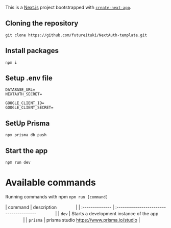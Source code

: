 This is a [Next.js](https://nextjs.org/) project bootstrapped with [`create-next-app`](https://github.com/vercel/next.js/tree/canary/packages/create-next-app).

## Cloning the repository
```
git clone https://github.com/futureituki/NextAuth-template.git
```

## Install packages
```
npm i
```

## Setup .env file

```
DATABASE_URL=
NEXTAUTH_SECRET=

GOOGLE_CLIENT_ID=
GOOGLE_CLIENT_SECRET=
```

## SetUp Prisma
```
npx prisma db push
```

## Start the app 
```
npm run dev
```

# Available commands
Running commands with npm `npm run [command]`

| command         | description                              　　　　|
| :-------------- | :--------------------------------------- 　　　　|
| `dev`           | Starts a development instance of the app 　　　　|
| `prisma`        | prisma studio https://www.prisma.io/studio |
